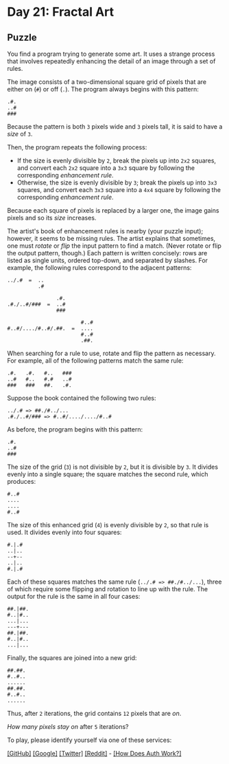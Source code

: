 # Day 21: Fractal Art

## Puzzle

You find a program trying to generate some art. It uses a strange process that involves repeatedly enhancing the detail of an image through a set of rules.


The image consists of a two-dimensional square grid of pixels that are either on (`#`) or off (`.`). The program always begins with this pattern:



```
.#.
..#
###

```

Because the pattern is both `3` pixels wide and `3` pixels tall, it is said to have a *size* of `3`.


Then, the program repeats the following process:


* If the size is evenly divisible by `2`, break the pixels up into `2x2` squares, and convert each `2x2` square into a `3x3` square by following the corresponding *enhancement rule*.
* Otherwise, the size is evenly divisible by `3`; break the pixels up into `3x3` squares, and convert each `3x3` square into a `4x4` square by following the corresponding *enhancement rule*.


Because each square of pixels is replaced by a larger one, the image gains pixels and so its *size* increases.


The artist's book of enhancement rules is nearby (your puzzle input); however, it seems to be missing rules. The artist explains that sometimes, one must *rotate* or *flip* the input pattern to find a match. (Never rotate or flip the output pattern, though.) Each pattern is written concisely: rows are listed as single units, ordered top-down, and separated by slashes. For example, the following rules correspond to the adjacent patterns:



```
../.#  =  ..
          .#

                .#.
.#./..#/###  =  ..#
                ###

                        #..#
#..#/..../#..#/.##.  =  ....
                        #..#
                        .##.

```

When searching for a rule to use, rotate and flip the pattern as necessary. For example, all of the following patterns match the same rule:



```
.#.   .#.   #..   ###
..#   #..   #.#   ..#
###   ###   ##.   .#.

```

Suppose the book contained the following two rules:



```
../.# => ##./#../...
.#./..#/### => #..#/..../..../#..#

```

As before, the program begins with this pattern:



```
.#.
..#
###

```

The size of the grid (`3`) is not divisible by `2`, but it is divisible by `3`. It divides evenly into a single square; the square matches the second rule, which produces:



```
#..#
....
....
#..#

```

The size of this enhanced grid (`4`) is evenly divisible by `2`, so that rule is used. It divides evenly into four squares:



```
#.|.#
..|..
--+--
..|..
#.|.#

```

Each of these squares matches the same rule (`../.# => ##./#../...`), three of which require some flipping and rotation to line up with the rule. The output for the rule is the same in all four cases:



```
##.|##.
#..|#..
...|...
---+---
##.|##.
#..|#..
...|...

```

Finally, the squares are joined into a new grid:



```
##.##.
#..#..
......
##.##.
#..#..
......

```

Thus, after `2` iterations, the grid contains `12` pixels that are *on*.


*How many pixels stay on* after `5` iterations?



To play, please identify yourself via one of these services:


[[GitHub]](/auth/github) [[Google]](/auth/google) [[Twitter]](/auth/twitter) [[Reddit]](/auth/reddit) - [[How Does Auth Work?]](/about#faq_auth)
